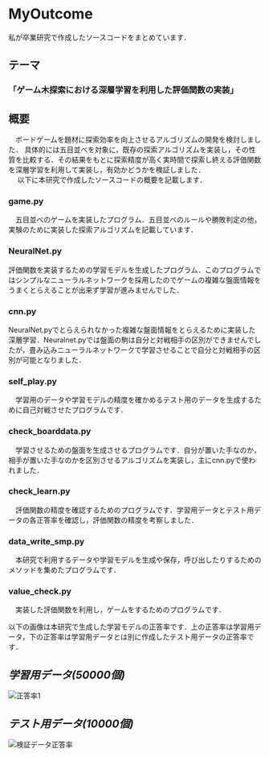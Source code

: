 # MyOutcome
私が卒業研究で作成したソースコードをまとめています．<br>
## テーマ<br>
### 「ゲーム木探索における深層学習を利用した評価関数の実装」

## 概要
　ボードゲームを題材に探索効率を向上させるアルゴリズムの開発を検討しました．
具体的には五目並べを対象に，既存の探索アルゴリズムを実装し，その性質を比較する．その結果をもとに探索精度が高く実時間で探索し終える評価関数を深層学習を利用して実装し，有効かどうかを検証しました．<br>　
以下に本研究で作成したソースコードの概要を記載します．

### **game.py**
　五目並べのゲームを実装したプログラム．五目並べのルールや勝敗判定の他，実験のために実装した探索アルゴリズムを記載しています．
### **NeuralNet.py**
  評価関数を実装するための学習モデルを生成したプログラム．このプログラムではシンプルなニューラルネットワークを採用したのでゲームの複雑な盤面情報をうまくとらえることが出来ず学習が進みませんでした．
### **cnn.py**
  NeuralNet.pyでとらえられなかった複雑な盤面情報をとらえるために実装した深層学習．Neuralnet.pyでは盤面の駒は自分と対戦相手の区別ができませんでしたが，畳み込みニューラルネットワークで学習させることで自分と対戦相手の区別が可能となりました．
### **self_play.py**
　学習用のデータや学習モデルの精度を確かめるテスト用のデータを生成するために自己対戦させたプログラムです．
### **check_boarddata.py**
　学習させるための盤面を生成させるプログラムです．自分が置いた手なのか，相手が置いた手なのかを区別させるアルゴリズムを実装し，主にcnn.pyで使われました．
### **check_learn.py**
　評価関数の精度を確認するためのプログラムです．学習用データとテスト用データの各正答率を確認し，評価関数の精度を考察しました．
### **data_write_smp.py**
　本研究で利用するデータや学習モデルを生成や保存，呼び出したりするためのメソッドを集めたプログラムです．
### **value_check.py**
　実装した評価関数を利用し，ゲームをするためのプログラムです．
 
 以下の画像は本研究で生成した学習モデルの正答率です．上の正答率は学習用データ，下の正答率は学習用データとは別に作成したテスト用データの正答率です．
 
## *学習用データ(50000個)*
 ![正答率1](https://user-images.githubusercontent.com/32561912/162889564-fc568dde-78a9-4b47-802f-c1eb8d1f613a.PNG)
 
## *テスト用データ(10000個)*
 ![検証データ正答率](https://user-images.githubusercontent.com/32561912/162889703-494307ae-690c-4e8c-954e-520a91f86bae.JPG)
